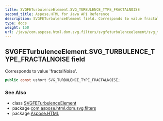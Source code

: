 ```yaml
---
title: SVGFETurbulenceElement.SVG_TURBULENCE_TYPE_FRACTALNOISE
second_title: Aspose.HTML for Java API Reference
description: SVGFETurbulenceElement field. Corresponds to value fractalNoise
type: docs
weight: 150
url: /java/com.aspose.html.dom.svg.filters/svgfeturbulenceelement/svg_turbulence_type_fractalnoise/
---
```

## SVGFETurbulenceElement.SVG_TURBULENCE_TYPE_FRACTALNOISE field

Corresponds to value 'fractalNoise'.

```java
public const ushort SVG_TURBULENCE_TYPE_FRACTALNOISE;
```

### See Also

* class [SVGFETurbulenceElement](../)
* package [com.aspose.html.dom.svg.filters](../../svgfeturbulenceelement/)
* package [Aspose.HTML](../../../)
